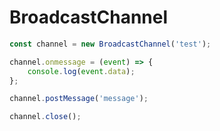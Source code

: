 # BroadcastChannel

```js
const channel = new BroadcastChannel('test');

channel.onmessage = (event) => {
    console.log(event.data);
};

channel.postMessage('message');

channel.close();
```
